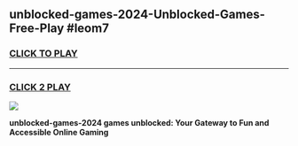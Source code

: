 
## unblocked-games-2024-Unblocked-Games-Free-Play #leom7
<h3>
<a href="https://us.freeplayer.one?title=unblocked-games-2024&ref=9M">CLICK TO PLAY</a></h3>
<hr>

<h3>
<a href="https://us.freeplayer.one?title=unblocked-games-2024&ref=9M">CLICK 2 PLAY</a>
  
</h3>

<a href="https://us.freeplayer.one?title=unblocked-games-2024&ref=9M"><img src="https://clearcache.store/games.png"></a>


**unblocked-games-2024 games unblocked: Your Gateway to Fun and Accessible Online Gaming**
